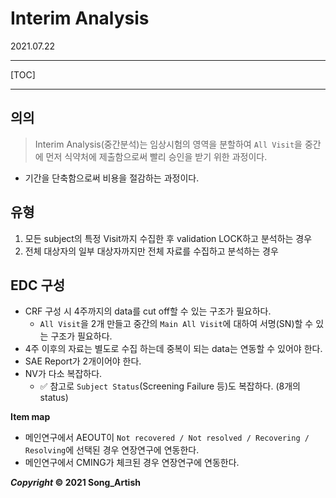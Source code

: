 # Interim Analysis

2021.07.22

---

[TOC]

---



## 의의

> Interim Analysis(중간분석)는 임상시험의 영역을 분할하여 `All Visit`을 중간에 먼저 식약처에 제출함으로써 빨리 승인을 받기 위한 과정이다.

- 기간을 단축함으로써 비용을 절감하는 과정이다.



## 유형

1. 모든 subject의 특정 Visit까지 수집한 후 validation LOCK하고 분석하는 경우
2. 전체 대상자의 일부 대상자까지만 전체 자료를 수집하고 분석하는 경우



## EDC 구성

- CRF 구성 시 4주까지의 data를 cut off할 수 있는 구조가 필요하다.
  - `All Visit`을 2개 만들고 중간의 `Main All Visit`에 대하여 서명(SN)할 수 있는 구조가 필요하다.
- 4주 이후의 자료는 별도로 수집 하는데 중복이 되는 data는 연동할 수 있어야 한다.
- SAE Report가 2개이어야 한다.
- NV가 다소 복잡하다.
  - :white_check_mark: 참고로 `Subject Status`(Screening Failure 등)도 복잡하다. (8개의 status)

**Item map**

- 메인연구에서 AEOUT이 `Not recovered / Not resolved / Recovering / Resolving`에 선택된 경우 연장연구에 연동한다.
- 메인연구에서 CMING가 체크된 경우 연장연구에 연동한다.



***Copyright* © 2021 Song_Artish**